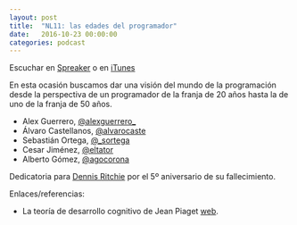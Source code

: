 ```yaml
---
layout: post
title:  "NL11: las edades del programador"
date:   2016-10-23 00:00:00
categories: podcast
---
```


Escuchar en
[Spreaker](https://www.spreaker.com/user/nacionlumpen/nl11-las-edades-del-programador) o en
[iTunes](https://itunes.apple.com/es/podcast/nacion-lumpen/id1023465004?l=en&mt=2)

En esta ocasión buscamos dar una visión del mundo de la programación desde la
perspectiva de un programador de la franja de 20 años hasta la de uno de la
franja de 50 años.

 - Alex Guerrero, [@alexguerrero_](https://twitter.com/alexguerrero_) 
 - Álvaro Castellanos, [@alvarocaste](https://twitter.com/alvarocaste) 
 - Sebastián Ortega, [@_sortega](https://twitter.com/_sortega) 
 - Cesar Jiménez, [@eltator](https://twitter.com/eltator) 
 - Alberto Gómez, [@agocorona](https://twitter.com/agocorona) 

Dedicatoria para [Dennis Ritchie][dennis] por el 5º aniversario de su fallecimiento.

[dennis]: https://en.wikipedia.org/wiki/Dennis_Ritchie

Enlaces/referencias:

 - La teoría de desarrollo cognitivo de Jean Piaget
   [web](https://en.wikipedia.org/wiki/Piaget%27s_theory_of_cognitive_development).
